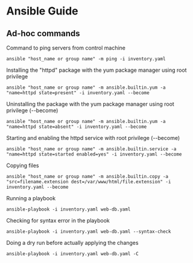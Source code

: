 # Ansible Guide 


## Ad-hoc commands

Command to ping servers from control machine 

```
ansible "host_name or group name" -m ping -i inventory.yaml
```

Installing the "httpd" package with the yum package manager using root privilege 

```
ansible "host_name or group name" -m ansible.builtin.yum -a "name=httpd state=present" -i inventory.yaml --become
```

Uninstalling the package with the yum package manager using root privilege (--become)  

```
ansible "host_name or group name" -m ansible.builtin.yum -a "name=httpd state=absent" -i inventory.yaml --become
```

Starting and enabling the httpd service with root privilege (--become)  

```
ansible "host_name or group name" -m ansible.builtin.service -a "name=httpd state=started enabled=yes" -i inventory.yaml --become
```

Copying files  

```
ansible "host_name or group name" -m ansible.builtin.copy -a "src=filename.extension dest=/var/www/html/file.extension" -i inventory.yaml --become
```

Running a playbook

```
ansible-playbook -i inventory.yaml web-db.yaml
```

Checking for syntax error in the playbook

```
ansible-playbook -i inventory.yaml web-db.yaml --syntax-check
```

Doing a dry run before actually applying the changes 

```
ansible-playbook -i inventory.yaml web-db.yaml -C
```


